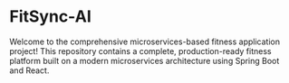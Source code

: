 # FitSync-AI
Welcome to the comprehensive microservices-based fitness application project! This repository contains a complete, production-ready fitness platform built on a modern microservices architecture using Spring Boot and React.
